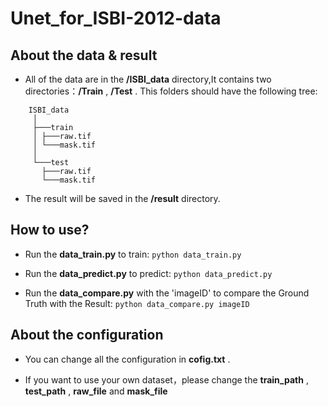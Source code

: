 # Unet_for_ISBI-2012-data

## About the data & result
- All of the data are in the **/ISBI_data** directory,It contains two directories：**/Train** , **/Test** .
This folders should have the following tree:
```
    ISBI_data
     │
     ├───train
     │ ├───raw.tif
     │ └───mask.tif
     │
     └───test
       ├───raw.tif
       └───mask.tif
``` 
- The result will be saved in the **/result** directory.

## How to use?
- Run the **data_train.py** to train: 
`python data_train.py`

- Run the **data_predict.py** to predict: 
`python data_predict.py`

- Run the **data_compare.py** with the 'imageID' to compare the Ground Truth with the Result: 
`python data_compare.py imageID`

## About the configuration

- You can change all the configuration in **cofig.txt** .

- If you want to use your own dataset，please change the **train_path** , **test_path** , **raw_file** and **mask_file**
